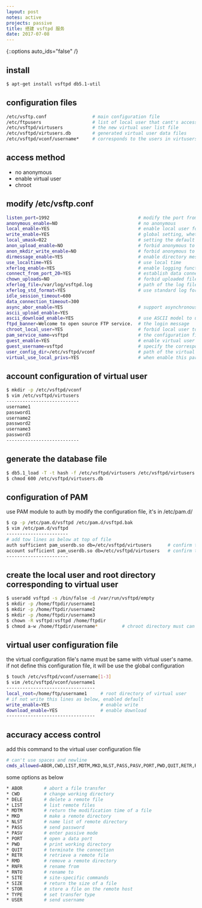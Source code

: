 ```yaml
---
layout: post
notes: active
projects: passive
title: 搭建 vsftpd 服务
date: 2017-07-08
---
```



{::options auto_ids="false" /}


install
-------

```sh
$ apt-get install vsftpd db5.1-util
```

configuration files
-------------------

```sh
/etc/vsftp.conf                 # main configuration file
/etc/ftpusers                   # list of local user that cant's access the FTP server
/etc/vsftpd/virtusers           # the new virtual user list file
/etc/vsftpd/virtusers.db        # generated virtual user data files
/etc/vsftpd/vconf/username*     # corresponds to the users in virtusers file, the configuration file name must be the same as the virtual user name
```

access method
-------------

* no anonymous
* enable virtual user
* chroot

modify /etc/vsftp.conf
----------------------

```sh
listen_port=1992                                 # modify the port from 21 to 1992, and you should enable port 1992 in firewall
anonymous_enable=NO                              # no anonymous
local_enable=YES                                 # enable local user for the virtual user, if disabled, the virtual user will can't access the server
write_enable=YES                                 # global setting, whether anonymous users or local users, to enable upload privileges, then we should turn on this
local_umask=022                                  # setting the default permission of upload files 
anon_upload_enable=NO                            # forbid anonymous to upload files
anon_mkdir_write_enable=NO                       # forbid anonymous to create directory
dirmessage_enable=YES                            # enable directory message
use_localtime=YES                                # use local time
xferlog_enable=YES                               # enable logging function
connect_from_port_20=YES                         # establish data connection at port 20
chown_uploads=NO                                 # forbid uploaded files to change the owner
xferlog_file=/var/log/vsftpd.log                 # path of the log file to save
xferlog_std_format=YES                           # use standard log format
idle_session_timeout=600 
data_connection_timeout=300
async_abor_enable=YES                            # support asynchronous transmission 
ascii_upload_enable=YES 
ascii_download_enable=YES                        # use ASCII model to upload and download
ftpd_banner=Welcome to open source FTP service.  # the login message
chroot_local_user=YES                            # forbid local user to change directory out of the FTP root directory
pam_service_name=vsftpd                          # the configuration file for PAM service
guest_enable=YES                                 # enable virtual user
guest_username=vsftpd                            # specify the corresponding local user of virtual user
user_config_dir=/etc/vsftpd/vconf                # path of the virtual user's configuration file, the configuration file name must be the same as the virtual user name
virtual_use_local_privs=YES                      # when enable this parameter, the virtual user have the same permission as the local user; when disable this parameter, the virtual user have the same permission as the anonymous. this parameter is disabled default
```

account configuration of virtual user
-------------------------------------

```sh
$ mkdir -p /etc/vsftpd/vconf
$ vim /etc/vsftpd/virtusers
---------------------------
username1
password1
username2
password2
username3
password3
---------------------------
```

generate the database file 
--------------------------

```sh
$ db5.1_load -T -t hash -f /etc/vsftpd/virtusers /etc/vsftpd/virtusers.db
$ chmod 600 /etc/vsftpd/virtusers.db
```

configuration of PAM
--------------------

use PAM module to auth by modify the configuration file, it's in /etc/pam.d/

```sh
$ cp -p /etc/pam.d/vsftpd /etc/pam.d/vsftpd.bak
$ vim /etc/pam.d/vsftpd
-----------------------
# add tow lines as below at top of file
auth sufficient pam_userdb.so db=/etc/vsftpd/virtusers      # confirm the user name and password
account sufficient pam_userdb.so db=/etc/vsftpd/virtusers   # confirm the user's permission
-----------------------
```

create the local user and root directory corresponding to virtual user
----------------------------------------------------------------------

```sh
$ useradd vsftpd -s /bin/false -d /var/run/vsftpd/empty
$ mkdir -p /home/ftpdir/username1
$ mkdir -p /home/ftpdir/username2
$ mkdir -p /home/ftpdir/username3
$ chown -R vsftpd:vsftpd /home/ftpdir
$ chmod a-w /home/ftpdir/username*         # chroot directory must can't be writeable, if not, it will report an error: refusing to run with writable root inside chroot()
```

virtual user configuration file
-------------------------------

the virtual configuration file's name must be same with virtual user's name. if not define this configuration file, it will be use the global configuration

```sh
$ touch /etc/vsftpd/vconf/username[1-3]
$ vim /etc/vsftpd/vconf/username1
---------------------------------
local_root=/home/ftp/username1     # root directory of virtual user
# if not write this lines as below, enabled default
write_enable=YES                   # enable write
download_enable=YES                # enable download
---------------------------------
```

accuracy access control
-----------------------

add this command to the virtual user configuration file

```sh
# can't use spaces and newline
cmds_allowed=ABOR,CWD,LIST,MDTM,MKD,NLST,PASS,PASV,PORT,PWD,QUIT,RETR,RMD,RNFR,RNTO,SITE,SIZE,STOR,TYPE,USER,ACCT,APPE,CDUP,HELP,MODE,NOOP,REIN,STAT,STOU,STRU,SYST
```

some options as below

```sh
* ABOR        # abort a file transfer
* CWD         # change working directory
* DELE        # delete a remote file
* LIST        # list remote files
* MDTM        # return the modification time of a file
* MKD         # make a remote directory
* NLST        # name list of remote directory
* PASS        # send password
* PASV        # enter passive mode
* PORT        # open a data port
* PWD         # print working directory
* QUIT        # terminate the connection
* RETR        # retrieve a remote file
* RMD         # remove a remote directory
* RNFR        # rename from
* RNTO        # rename to
* SITE        # site-specific commands
* SIZE        # return the size of a file
* STOR        # store a file on the remote host
* TYPE        # set transfer type
* USER        # send username
```
